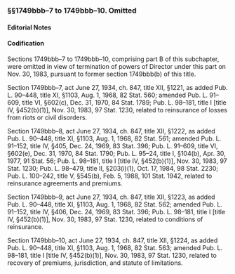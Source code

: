 ### §§1749bbb–7 to 1749bbb–10. Omitted ###

#### **Editorial Notes** ####

#### Codification ####

Sections 1749bbb–7 to 1749bbb–10, comprising part B of this subchapter, were omitted in view of termination of powers of Director under this part on Nov. 30, 1983, pursuant to former section 1749bbb(b) of this title.

Section 1749bbb–7, act June 27, 1934, ch. 847, title XII, §1221, as added Pub. L. 90–448, title XI, §1103, Aug. 1, 1968, 82 Stat. 560; amended Pub. L. 91–609, title VI, §602(c), Dec. 31, 1970, 84 Stat. 1789; Pub. L. 98–181, title I [title IV, §452(b)(1)], Nov. 30, 1983, 97 Stat. 1230, related to reinsurance of losses from riots or civil disorders.

Section 1749bbb–8, act June 27, 1934, ch. 847, title XII, §1222, as added Pub. L. 90–448, title XI, §1103, Aug. 1, 1968, 82 Stat. 561; amended Pub. L. 91–152, title IV, §405, Dec. 24, 1969, 83 Stat. 396; Pub. L. 91–609, title VI, §602(e), Dec. 31, 1970, 84 Stat. 1790; Pub. L. 95–24, title I, §104(b), Apr. 30, 1977, 91 Stat. 56; Pub. L. 98–181, title I [title IV, §452(b)(1)], Nov. 30, 1983, 97 Stat. 1230; Pub. L. 98–479, title II, §203(i)(1), Oct. 17, 1984, 98 Stat. 2230; Pub. L. 100–242, title V, §545(b), Feb. 5, 1988, 101 Stat. 1942, related to reinsurance agreements and premiums.

Section 1749bbb–9, act June 27, 1934, ch. 847, title XII, §1223, as added Pub. L. 90–448, title XI, §1103, Aug. 1, 1968, 82 Stat. 562; amended Pub. L. 91–152, title IV, §406, Dec. 24, 1969, 83 Stat. 396; Pub. L. 98–181, title I [title IV, §452(b)(1)], Nov. 30, 1983, 97 Stat. 1230, related to conditions of reinsurance.

Section 1749bbb–10, act June 27, 1934, ch. 847, title XII, §1224, as added Pub. L. 90–448, title XI, §1103, Aug. 1, 1968, 82 Stat. 563; amended Pub. L. 98–181, title I [title IV, §452(b)(1)], Nov. 30, 1983, 97 Stat. 1230, related to recovery of premiums, jurisdiction, and statute of limitations.